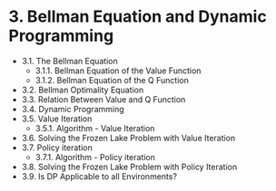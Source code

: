 # 3. Bellman Equation and Dynamic Programming
* 3.1. The Bellman Equation
   * 3.1.1. Bellman Equation of the Value Function
   * 3.1.2. Bellman Equation of the Q Function
* 3.2. Bellman Optimality Equation
* 3.3. Relation Between Value and Q Function
* 3.4. Dynamic Programming
* 3.5. Value Iteration
   * 3.5.1. Algorithm - Value Iteration
* 3.6. Solving the Frozen Lake Problem with Value Iteration
* 3.7. Policy iteration
   * 3.7.1. Algorithm - Policy iteration
* 3.8. Solving the Frozen Lake Problem with Policy Iteration
* 3.9. Is DP Applicable to all Environments?